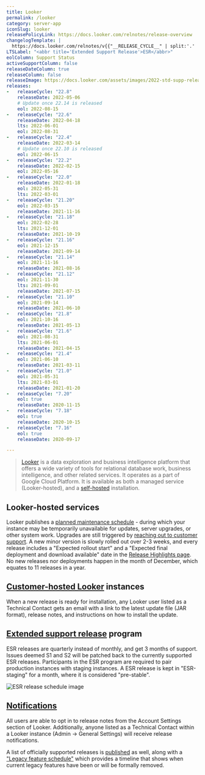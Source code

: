 ```yaml
---
title: Looker
permalink: /looker
category: server-app
iconSlug: looker
releasePolicyLink: https://docs.looker.com/relnotes/release-overview
changelogTemplate: |
  https://docs.looker.com/relnotes/v{{"__RELEASE_CYCLE__" | split:'.' | first}}-changelog#{{"__RELEASE_CYCLE__"}}
LTSLabel: "<abbr title='Extended Support Release'>ESR</abbr>"
eolColumn: Support Status
activeSupportColumn: false
releaseDateColumn: true
releaseColumn: false
releaseImage: https://docs.looker.com/assets/images/2022-std-supp-releases.png
releases:
-   releaseCycle: "22.8"
    releaseDate: 2022-05-06
    # Update once 22.14 is released
    eol: 2022-08-15
-   releaseCycle: "22.6"
    releaseDate: 2022-04-18
    lts: 2022-06-01
    eol: 2022-08-31
-   releaseCycle: "22.4"
    releaseDate: 2022-03-14
    # Update once 22.10 is released
    eol: 2022-06-15
-   releaseCycle: "22.2"
    releaseDate: 2022-02-15
    eol: 2022-05-16
-   releaseCycle: "22.0"
    releaseDate: 2022-01-18
    eol: 2022-05-31
    lts: 2022-03-01
-   releaseCycle: "21.20"
    eol: 2022-03-15
    releaseDate: 2021-11-16
-   releaseCycle: "21.18"
    eol: 2022-02-28
    lts: 2021-12-01
    releaseDate: 2021-10-19
-   releaseCycle: "21.16"
    eol: 2021-12-15
    releaseDate: 2021-09-14
-   releaseCycle: "21.14"
    eol: 2021-11-16
    releaseDate: 2021-08-16
-   releaseCycle: "21.12"
    eol: 2021-11-30
    lts: 2021-09-01
    releaseDate: 2021-07-15
-   releaseCycle: "21.10"
    eol: 2021-09-14
    releaseDate: 2021-06-10
-   releaseCycle: "21.8"
    eol: 2021-10-16
    releaseDate: 2021-05-13
-   releaseCycle: "21.6"
    eol: 2021-08-31
    lts: 2021-06-01
    releaseDate: 2021-04-15
-   releaseCycle: "21.4"
    eol: 2021-06-10
    releaseDate: 2021-03-11
-   releaseCycle: "21.0"
    eol: 2021-05-31
    lts: 2021-03-01
    releaseDate: 2021-01-20
-   releaseCycle: "7.20"
    eol: true
    releaseDate: 2020-11-15
-   releaseCycle: "7.18"
    eol: true
    releaseDate: 2020-10-15
-   releaseCycle: "7.16"
    eol: true
    releaseDate: 2020-09-17

---
```


>[Looker](https://www.looker.com/) is a data exploration and business intelligence platform that offers a wide variety of tools for relational database work, business intelligence, and other related services. It operates as a part of Google Cloud Platform. It is available as both a managed service (Looker-hosted), and a [self-hosted](https://cloud.google.com/looker/docs/looker-hosted-installation-steps) installation.

## Looker-hosted services

Looker publishes a [planned maintenance schedule][schedule] - during which your instance may be temporarily unavailable for updates, server upgrades, or other system work. Upgrades are still triggered by [reaching out to customer support][best-practices]. A new minor version is slowly rolled out over 2-3 weeks, and every release includes a "Expected rollout start" and a "Expected final deployment and download available" date in the [Release Highlights page](https://docs.looker.com/relnotes). No new releases nor deployments happen in the month of December, which equates to 11 releases in a year.

## [Customer-hosted Looker][self-hosted] instances

When a new release is ready for installation, any Looker user listed as a Technical Contact gets an email with a link to the latest update file (JAR format), release notes, and instructions on how to install the update.

## [Extended support release][esr] program

ESR releases are quarterly instead of monthly, and get 3 months of support. Issues deemed S1 and S2 will be patched back to the currently supported ESR releases. Participants in the ESR program are required to pair production instances with staging instances. A ESR release is kept in "ESR-staging" for a month, where it is considered "pre-stable".

![ESR release schedule image](https://docs.looker.com/assets/images/2022-std-esr-supp-releases.png)

## [Notifications][emails]

All users are able to opt in to release notes from the Account Settings section of Looker. Additionally, anyone listed as a Technical Contact within a Looker instance (Admin -> General Settings) will receive release notifications.

A list of officially supported releases is [published](https://cloud.google.com/looker/docs/officially-supported-releases) as well, along with a ["Legacy feature schedule"][lfs] which provides a timeline that shows when current legacy features have been or will be formally removed.

[self-hosted]: https://cloud.google.com/looker/docs/managing-customer-hosted-deployment "Managing a customer-hosted deployment"
[esr]: https://cloud.google.com/looker/docs/standard-extended-support-release-program-overview "Standard extended support release program overview"
[emails]: https://cloud.google.com/looker/docs/release-deployment-emails "Release deployment emails"
[schedule]: https://cloud.google.com/looker/docs/google-maintenance-policy-for-looker-hosted-services "Google maintenance policy for Looker-hosted services"
[best-practices]: https://cloud.google.com/looker/docs/updating-your-looker-instance "Best Practices when Updating your Looker Instance"
[lfs]: https://cloud.google.com/looker/docs/legacy-feature-schedule#legacy_feature_schedule "Legacy feature schedule"
